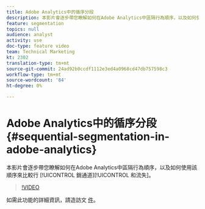 ```yaml
---
title: Adobe Analytics中的循序分段
description: 本影片會逐步帶您瞭解如何在Adobe Analytics中區隔行為順序，以及如何使用該順序來比較行銷管道和流失。
feature: segmentation
topics: null
audience: analyst
activity: use
doc-type: feature video
team: Technical Marketing
kt: 2302
translation-type: tm+mt
source-git-commit: 24ad92b0ccdf1112e3ed4a0968cd47db757598c3
workflow-type: tm+mt
source-wordcount: '84'
ht-degree: 0%

---
```



# Adobe Analytics中的循序分段 {#sequential-segmentation-in-adobe-analytics}

本影片會逐步帶您瞭解如何在Adobe Analytics中區隔行為順序，以及如何使用該順序來比較行 [!UICONTROL 銷通道][!UICONTROL 和流失]。

>[!VIDEO](https://video.tv.adobe.com/v/25405/?quality=12)

如需此功能的詳細資訊，請造訪文 [件](https://marketing.adobe.com/resources/help/en_US/analytics/segment/index.html?f=seg_build_ui)。
